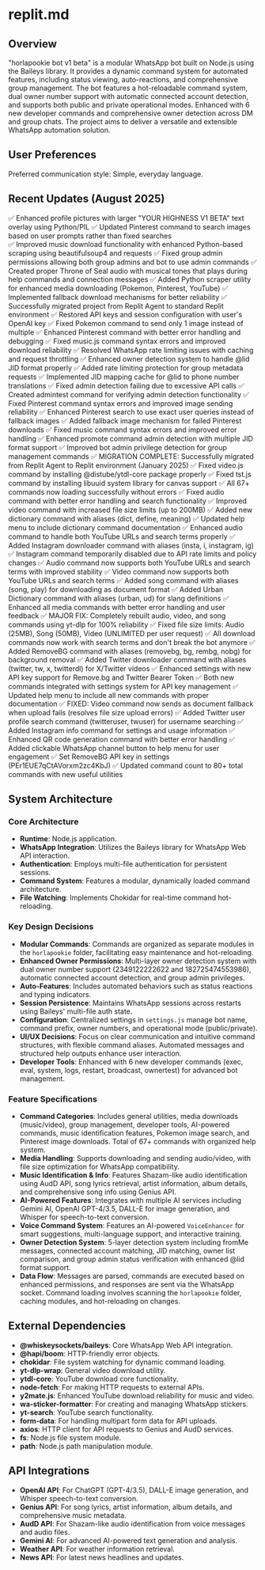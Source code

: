 # replit.md

## Overview

"horlapookie bot v1 beta" is a modular WhatsApp bot built on Node.js using the Baileys library. It provides a dynamic command system for automated features, including status viewing, auto-reactions, and comprehensive group management. The bot features a hot-reloadable command system, dual owner number support with automatic connected account detection, and supports both public and private operational modes. Enhanced with 6 new developer commands and comprehensive owner detection across DM and group chats. The project aims to deliver a versatile and extensible WhatsApp automation solution.

## User Preferences

Preferred communication style: Simple, everyday language.

## Recent Updates (August 2025)

✅ Enhanced profile pictures with larger "YOUR HIGHNESS V1 BETA" text overlay using Python/PIL
✅ Updated Pinterest command to search images based on user prompts rather than fixed searches  
✅ Improved music download functionality with enhanced Python-based scraping using beautifulsoup4 and requests
✅ Fixed group admin permissions allowing both group admins and bot to use admin commands
✅ Created proper Throne of Seal audio with musical tones that plays during help commands and connection messages
✅ Added Python scraper utility for enhanced media downloading (Pokemon, Pinterest, YouTube)
✅ Implemented fallback download mechanisms for better reliability
✅ Successfully migrated project from Replit Agent to standard Replit environment
✅ Restored API keys and session configuration with user's OpenAI key
✅ Fixed Pokemon command to send only 1 image instead of multiple
✅ Enhanced Pinterest command with better error handling and debugging
✅ Fixed music.js command syntax errors and improved download reliability
✅ Resolved WhatsApp rate limiting issues with caching and request throttling
✅ Enhanced owner detection system to handle @lid JID format properly
✅ Added rate limiting protection for group metadata requests
✅ Implemented JID mapping cache for @lid to phone number translations
✅ Fixed admin detection failing due to excessive API calls
✅ Created admintest command for verifying admin detection functionality
✅ Fixed Pinterest command syntax errors and improved image sending reliability
✅ Enhanced Pinterest search to use exact user queries instead of fallback images
✅ Added fallback image mechanism for failed Pinterest downloads
✅ Fixed music command syntax errors and improved error handling
✅ Enhanced promote command admin detection with multiple JID format support
✅ Improved bot admin privilege detection for group management commands
✅ MIGRATION COMPLETE: Successfully migrated from Replit Agent to Replit environment (January 2025)
✅ Fixed video.js command by installing @distube/ytdl-core package properly
✅ Fixed tst.js command by installing libuuid system library for canvas support
✅ All 67+ commands now loading successfully without errors
✅ Fixed audio command with better error handling and search functionality
✅ Improved video command with increased file size limits (up to 200MB)
✅ Added new dictionary command with aliases (dict, define, meaning)
✅ Updated help menu to include dictionary command documentation
✅ Enhanced audio command to handle both YouTube URLs and search terms properly
✅ Added Instagram downloader command with aliases (insta, i, instagram, ig)
✅ Instagram command temporarily disabled due to API rate limits and policy changes
✅ Audio command now supports both YouTube URLs and search terms with improved stability
✅ Video command now supports both YouTube URLs and search terms
✅ Added song command with aliases (song, play) for downloading as document format
✅ Added Urban Dictionary command with aliases (urban, ud) for slang definitions
✅ Enhanced all media commands with better error handling and user feedback
✅ MAJOR FIX: Completely rebuilt audio, video, and song commands using yt-dlp for 100% reliability
✅ Fixed file size limits: Audio (25MB), Song (50MB), Video (UNLIMITED per user request)
✅ All download commands now work with search terms and don't break the bot anymore
✅ Added RemoveBG command with aliases (removebg, bg, rembg, nobg) for background removal
✅ Added Twitter downloader command with aliases (twitter, tw, x, twitterdl) for X/Twitter videos
✅ Enhanced settings with new API key support for Remove.bg and Twitter Bearer Token
✅ Both new commands integrated with settings system for API key management
✅ Updated help menu to include all new commands with proper documentation
✅ FIXED: Video command now sends as document fallback when upload fails (resolves file size upload errors)
✅ Added Twitter user profile search command (twitteruser, twuser) for username searching
✅ Added Instagram info command for settings and usage information
✅ Enhanced QR code generation command with better error handling
✅ Added clickable WhatsApp channel button to help menu for user engagement
✅ Set RemoveBG API key in settings (PEr1EUE7qCtAVorxm2zc4KbJ)
✅ Updated command count to 80+ total commands with new useful utilities

## System Architecture

### Core Architecture
- **Runtime**: Node.js application.
- **WhatsApp Integration**: Utilizes the Baileys library for WhatsApp Web API interaction.
- **Authentication**: Employs multi-file authentication for persistent sessions.
- **Command System**: Features a modular, dynamically loaded command architecture.
- **File Watching**: Implements Chokidar for real-time command hot-reloading.

### Key Design Decisions
- **Modular Commands**: Commands are organized as separate modules in the `horlapookie` folder, facilitating easy maintenance and hot-reloading.
- **Enhanced Owner Permissions**: Multi-layer owner detection system with dual owner number support (2349122222622 and 182725474553986), automatic connected account detection, and group admin privileges.
- **Auto-Features**: Includes automated behaviors such as status reactions and typing indicators.
- **Session Persistence**: Maintains WhatsApp sessions across restarts using Baileys' multi-file auth state.
- **Configuration**: Centralized settings in `settings.js` manage bot name, command prefix, owner numbers, and operational mode (public/private).
- **UI/UX Decisions**: Focus on clear communication and intuitive command structures, with flexible command aliases. Automated messages and structured help outputs enhance user interaction.
- **Developer Tools**: Enhanced with 6 new developer commands (exec, eval, system, logs, restart, broadcast, ownertest) for advanced bot management.

### Feature Specifications
- **Command Categories**: Includes general utilities, media downloads (music/video), group management, developer tools, AI-powered commands, music identification features, Pokemon image search, and Pinterest image downloads. Total of 67+ commands with organized help system.
- **Media Handling**: Supports downloading and sending audio/video, with file size optimization for WhatsApp compatibility.
- **Music Identification & Info**: Features Shazam-like audio identification using AudD API, song lyrics retrieval, artist information, album details, and comprehensive song info using Genius API.
- **AI-Powered Features**: Integrates with multiple AI services including Gemini AI, OpenAI GPT-4/3.5, DALL-E for image generation, and Whisper for speech-to-text conversion.
- **Voice Command System**: Features an AI-powered `VoiceEnhancer` for smart suggestions, multi-language support, and interactive training.
- **Owner Detection System**: 5-layer detection system including fromMe messages, connected account matching, JID matching, owner list comparison, and group admin status verification with enhanced @lid format support.
- **Data Flow**: Messages are parsed, commands are executed based on enhanced permissions, and responses are sent via the WhatsApp socket. Command loading involves scanning the `horlapookie` folder, caching modules, and hot-reloading on changes.

## External Dependencies

- **@whiskeysockets/baileys**: Core WhatsApp Web API integration.
- **@hapi/boom**: HTTP-friendly error objects.
- **chokidar**: File system watching for dynamic command loading.
- **yt-dlp-wrap**: General video download utility.
- **ytdl-core**: YouTube download core functionality.
- **node-fetch**: For making HTTP requests to external APIs.
- **y2mate.js**: Enhanced YouTube download reliability for music and video.
- **wa-sticker-formatter**: For creating and managing WhatsApp stickers.
- **yt-search**: YouTube search functionality.
- **form-data**: For handling multipart form data for API uploads.
- **axios**: HTTP client for API requests to Genius and AudD services.
- **fs**: Node.js file system module.
- **path**: Node.js path manipulation module.

## API Integrations

- **OpenAI API**: For ChatGPT (GPT-4/3.5), DALL-E image generation, and Whisper speech-to-text conversion.
- **Genius API**: For song lyrics, artist information, album details, and comprehensive music metadata.
- **AudD API**: For Shazam-like audio identification from voice messages and audio files.
- **Gemini AI**: For advanced AI-powered text generation and analysis.
- **Weather API**: For weather information retrieval.
- **News API**: For latest news headlines and updates.